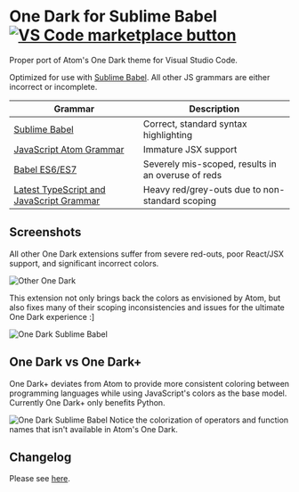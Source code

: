 # One Dark for Sublime Babel [![VS Code marketplace button](http://vsmarketplacebadge.apphb.com/installs/joshpeng.theme-onedark-sublime.svg)](https://marketplace.visualstudio.com/items?itemName=joshpeng.theme-onedark-sublime)
Proper port of Atom's One Dark theme for Visual Studio Code.

Optimized for use with [Sublime Babel](https://marketplace.visualstudio.com/items?itemName=joshpeng.sublime-babel-vscode). All other JS grammars are either incorrect or incomplete.

| Grammar                                  | Description                              |
| ---------------------------------------- | ---------------------------------------- |
| [Sublime Babel](https://marketplace.visualstudio.com/items?itemName=joshpeng.sublime-babel-vscode) | Correct, standard syntax highlighting    |
| [JavaScript Atom Grammar](https://marketplace.visualstudio.com/items?itemName=ms-vscode.js-atom-grammar) | Immature JSX support                     |
| [Babel ES6/ES7](https://marketplace.visualstudio.com/items?itemName=dzannotti.vscode-babel-coloring) | Severely mis-scoped, results in an overuse of reds |
| [Latest TypeScript and JavaScript Grammar](https://marketplace.visualstudio.com/items?itemName=ms-vscode.typescript-javascript-grammar) | Heavy red/grey-outs due to non-standard scoping |



## Screenshots

All other One Dark extensions suffer from severe red-outs, poor React/JSX support, and significant incorrect colors.

![Other One Dark](https://raw.githubusercontent.com/joshpeng/One-Dark/master/images/atom.gif)

This extension not only brings back the colors as envisioned by Atom, but also fixes many of their scoping inconsistencies and issues for the ultimate One Dark experience :]

![One Dark Sublime Babel](https://raw.githubusercontent.com/joshpeng/One-Dark/master/images/onedark.gif)



## One Dark vs One Dark+

One Dark+ deviates from Atom to provide more consistent coloring between programming languages while using JavaScript's colors as the base model. Currently One Dark+ only benefits Python.

![One Dark Sublime Babel](https://raw.githubusercontent.com/joshpeng/One-Dark/master/images/onedark+.png)
Notice the colorization of operators and function names that isn't available in Atom's One Dark.

## Changelog
Please see [here](https://github.com/joshpeng/One-Dark/blob/master/CHANGELOG.md).